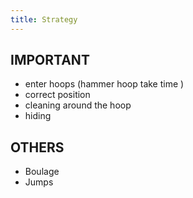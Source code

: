 ```yaml
---
title: Strategy
---
```



IMPORTANT 
---
+ enter hoops (hammer hoop take time )
+ correct position 
+ cleaning around the hoop
+  hiding

OTHERS 
---
+ Boulage
+ Jumps 
